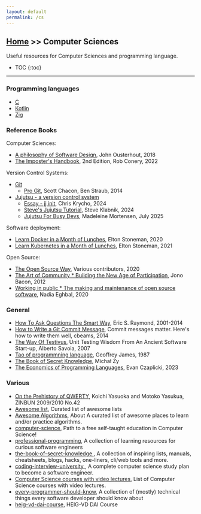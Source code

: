 ```yaml
---
layout: default
permalink: /cs
---
```


## [Home](/) >> Computer Sciences

Useful resources for Computer Sciences and programming language.

* TOC
{:toc}

* * *

### Programming languages

* [C](./c)
* [Kotlin](./kt)
* [Zig](./zg)

### Reference Books

Computer Sciences:
* [A philosophy of Software Design](https://web.stanford.edu/~ouster/cgi-bin/aposd.php), John Ousterhout, 2018
* [The Imposter's Handbook](https://bigmachine.io/), 2nd Edition, Rob Conery, 2022

Version Control Systems:
* [Git](https://git-scm.com/)
  * [Pro Git](https://git-scm.com/book/en/v2), Scott Chacon, Ben Straub, 2014
* [Jujutsu - a version control system](https://jj-vcs.github.io/)
  * [Essay - jj init](https://v5.chriskrycho.com/essays/jj-init/), Chris Krycho, 2024
  * [Steve's Jujutsu Tutorial](https://steveklabnik.github.io/jujutsu-tutorial/), Steve Klabnik, 2024
  * [Jujutsu For Busy Devs](https://maddie.wtf/posts/2025-07-21-jujutsu-for-busy-devs), Madeleine Mortensen, July 2025

Software deployment:
* [Learn Docker in a Month of Lunches](https://www.manning.com/books/learn-docker-in-a-month-of-lunches), Elton Stoneman, 2020
* [Learn Kubernetes in a Month of Lunches](https://www.manning.com/books/learn-kubernetes-in-a-month-of-lunches), Elton Stoneman, 2021

Open Source:
* [The Open Source Way](https://www.theopensourceway.org/), Various contributors, 2020
* [The Art of Community * Building the New Age of Participation](https://www.jonobacon.com/books/artofcommunity/), Jono Bacon, 2012
* [Working in public * The making and maintenance of open source software](https://press.stripe.com/working-in-public), Nadia Eghbal, 2020

### General

* [How To Ask Questions The Smart Way](https://www.catb.org/~esr/faqs/smart-questions), Eric S. Raymond, 2001-2014
* [How to Write a Git Commit Message](https://cbea.ms/git-commit/), Commit messages matter. Here's how to write them well, cbeams, 2014
* [The Way Of Testivus](http://www.agitar.com/downloads/TheWayOfTestivus.pdf), Unit Testing Wisdom From An Ancient Software Start-up, Alberto Savoia, 2007
* [Tao of programmning language](https://www.mit.edu/~xela/tao.html), Geoffrey James, 1987
* [The Book of Secret Knowledge](https://github.com/trimstray/the-book-of-secret-knowledge), Michał Ży
* [The Economics of Programming Languages](https://www.youtube.com/watch?v=XZ3w_jec1v8), Evan Czaplicki, 2023

### Various

* [On the Prehistory of QWERTY](https://repository.kulib.kyoto-u.ac.jp/dspace/bitstream/2433/139379/1/42_161.pdf), Koichi Yasuoka and Motoko Yasukua, ZINBUN 2009/2010 No.42
* [Awesome list](https://github.com/sindresorhus/awesome), Curated list of awesome lists
* [Awesome Algorithms](https://github.com/tayllan/awesome-algorithms), About
A curated list of awesome places to learn and/or practice algorithms.
* [computer-science](https://github.com/ossu/computer-science), Path to a free self-taught education in Computer Science!
* [professional-programming](https://github.com/charlax/professional-programming?tab=readme-ov-file#kubernetes), A collection of learning resources for curious software engineers
* [the-book-of-secret-knowledge
](https://github.com/trimstray/the-book-of-secret-knowledge), A collection of inspiring lists, manuals, cheatsheets, blogs, hacks, one-liners, cli/web tools and more.
* [coding-interview-university
](https://github.com/jwasham/coding-interview-university), A complete computer science study plan to become a software engineer.
* [Computer Science courses with video lectures](https://github.com/Developer-Y/cs-video-courses), List of Computer Science courses with video lectures.
* [every-programmer-should-know](https://github.com/mtdvio/every-programmer-should-know), A collection of (mostly) technical things every software developer should know about
* [heig-vd-dai-course](https://github.com/heig-vd-dai-course/heig-vd-dai-course), HEIG-VD DAI Course
